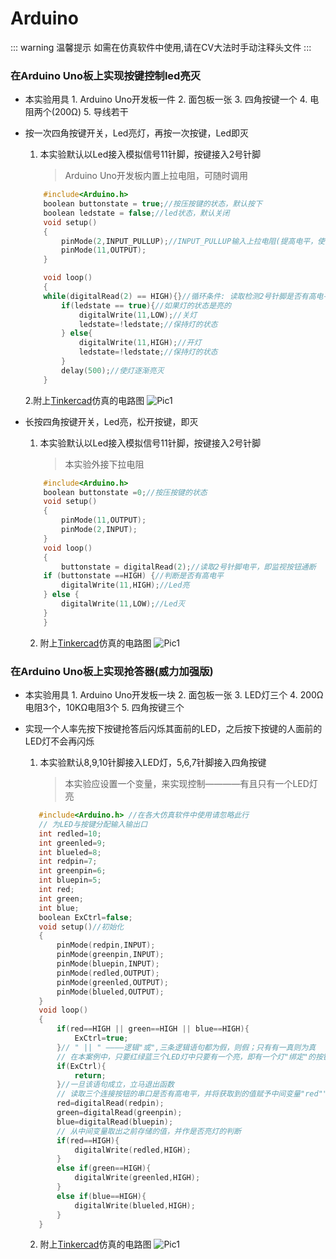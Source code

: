 # Arduino

::: warning 温馨提示
如需在仿真软件中使用,请在CV大法时手动注释头文件
:::

### 在Arduino Uno板上实现按键控制led亮灭

   * 本实验用具
   	1. Arduino Uno开发板一件
   	2. 面包板一张
   	3. 四角按键一个
   	4. 电阻两个(200Ω)
   	5. 导线若干

* 按一次四角按键开关，Led亮灯，再按一次按键，Led即灭
    1. 本实验默认以Led接入模拟信号11针脚，按键接入2号针脚
    	> Arduino Uno开发板内置上拉电阻，可随时调用

    ``` cpp {5}
    	#include<Arduino.h>
    	boolean buttonstate = true;//按压按键的状态，默认按下
		boolean ledstate = false;//led状态，默认关闭
		void setup()
		{
  			pinMode(2,INPUT_PULLUP);//INPUT_PULLUP输入上拉电阻(提高电平，使电路稳定)
  			pinMode(11,OUTPUT);
		}

		void loop()
		{
  		while(digitalRead(2) == HIGH){}//循环条件: 读取检测2号针脚是否有高电平
    		if(ledstate == true){//如果灯的状态是亮的
      			digitalWrite(11,LOW);//关灯
      			ledstate=!ledstate;//保持灯的状态
    		} else{
      			digitalWrite(11,HIGH);//开灯
      			ledstate=!ledstate;//保持灯的状态
    		}
  			delay(500);//使灯逐渐亮灭
		}
    ```
    2.附上[Tinkercad](https://www.tinkercad.com/dashboard)仿真的电路图
    ![Pic1](https://cdn.jsdelivr.net/gh/OtoyaLee/imgpicgo/20220313223815.png)

* 长按四角按键开关，Led亮，松开按键，即灭
	1. 本实验默认以Led接入模拟信号11针脚，按键接入2号针脚
		> 本实验外接下拉电阻
		

	``` cpp {9,10}
		#include<Arduino.h>
		boolean buttonstate =0;//按压按键的状态
		void setup()
		{
  			pinMode(11,OUTPUT);
  			pinMode(2,INPUT);
		}
		void loop()
		{
  			buttonstate = digitalRead(2);//读取2号针脚电平，即监视按钮通断
  		if (buttonstate ==HIGH) {//判断是否有高电平
    		digitalWrite(11,HIGH);//Led亮
  		} else {
    		digitalWrite(11,LOW);//Led灭
  		}
		}

	```

	2. 附上[Tinkercad](https://www.tinkercad.com/dashboard)仿真的电路图
		![Pic1](https://cdn.jsdelivr.net/gh/OtoyaLee/imgpicgo/20220313223100.png)



### 在Arduino Uno板上实现抢答器(威力加强版)

   * 本实验用具
   	1. Arduino Uno开发板一块
   	2. 面包板一张
   	3. LED灯三个
   	4. 200Ω电阻3个，10KΩ电阻3个
   	5. 四角按键三个

* 实现一个人率先按下按键抢答后闪烁其面前的LED，之后按下按键的人面前的LED灯不会再闪烁

	1. 本实验默认8,9,10针脚接入LED灯，5,6,7针脚接入四角按键
		> 本实验应设置一个变量，来实现控制————有且只有一个LED灯亮



	 ``` cpp {1,11,23,}
		#include<Arduino.h> //在各大仿真软件中使用请忽略此行 
		// 为LED与按键分配输入输出口
		int redled=10;
		int greenled=9;
		int blueled=8;
		int redpin=7;
		int greenpin=6;
		int bluepin=5;
		int red;
		int green;
		int blue;
		boolean ExCtrl=false;
		void setup()//初始化
		{
		    pinMode(redpin,INPUT);
		    pinMode(greenpin,INPUT);
		    pinMode(bluepin,INPUT);
		    pinMode(redled,OUTPUT);
		    pinMode(greenled,OUTPUT);
		    pinMode(blueled,OUTPUT);
		}
		void loop()
		{
		    if(red==HIGH || green==HIGH || blue==HIGH){
		        ExCtrl=true;
		    }// " || " ————逻辑"或",三条逻辑语句都为假，则假；只有有一真则为真
		    // 在本案例中，只要红绿蓝三个LED灯中只要有一个亮，即有一个灯"绑定"的按键中有高电平，则认为改语句成立
		    if(ExCtrl){
		        return;
		    }//一旦该语句成立，立马退出函数
		    // 读取三个连接按钮的串口是否有高电平，并将获取到的值赋予中间变量"red""green""blue"
		    red=digitalRead(redpin);
		    green=digitalRead(greenpin);
		    blue=digitalRead(bluepin);
		    // 从中间变量取出之前存储的值，并作是否亮灯的判断
		    if(red==HIGH){
		        digitalWrite(redled,HIGH);
		    }
		    else if(green==HIGH){
		        digitalWrite(greenled,HIGH);
		    }
		    else if(blue==HIGH){
		        digitalWrite(blueled,HIGH);
		    }
		}
	 ```


	2. 附上[Tinkercad](https://www.tinkercad.com/dashboard)仿真的电路图
	![Pic1](https://cdn.jsdelivr.net/gh/OtoyaLee/imgpicgo/20220320151515.png)